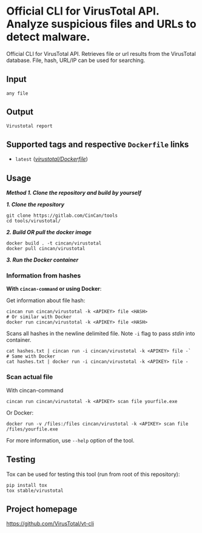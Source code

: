 # Official CLI for VirusTotal API. Analyze suspicious files and URLs to detect malware.

Official CLI for VirusTotal API. Retrieves file or url results from the VirusTotal database. File, hash, URL/IP can be used for searching.

## Input
`
any file
`

## Output

`
Virustotal report
`

## Supported tags and respective `Dockerfile` links

* `latest` 
([*virustotal/Dockerfile*](https://gitlab.com/CinCan/Tools/blob/master/pipelines/tools/virustotal/Dockerfile))

## Usage

***Method 1. Clone the repository and build by yourself***

***1. Clone the repository***

```
git clone https://gitlab.com/CinCan/tools
cd tools/virustotal/
```

***2. Build OR pull the docker image***

```
docker build . -t cincan/virustotal
docker pull cincan/virustotal
```

***3. Run the Docker container***

### Information from hashes

**With `cincan-command` or using Docker**:

Get information about file hash:

```console
cincan run cincan/virustotal -k <APIKEY> file <HASH>
# Or similar with Docker
docker run cincan/virustotal -k <APIKEY> file <HASH>
```

Scans all hashes in the newline delimited file. Note `-i` flag to pass *stdin* into container.

```console
cat hashes.txt | cincan run -i cincan/virustotal -k <APIKEY> file -`
# Same with Docker
cat hashes.txt | docker run -i cincan/virustotal -k <APIKEY> file -
```

### Scan actual file

With cincan-command
```
cincan run cincan/virustotal -k <APIKEY> scan file yourfile.exe 
```
Or Docker:

```
docker run -v /files:/files cincan/virustotal -k <APIKEY> scan file  /files/yourfile.exe 
```

For more information, use `--help` option of the tool.

## Testing
Tox can be used for testing this tool (run from root of this repository):
```
pip install tox
tox stable/virustotal
```

## Project homepage

https://github.com/VirusTotal/vt-cli
